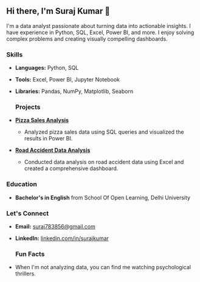 ## Hi there, I'm Suraj Kumar 👋
I'm a data analyst passionate about turning data into actionable insights. I have experience in Python, SQL, Excel, Power BI, and more. I enjoy solving complex problems and creating visually compelling dashboards.

### Skills
- **Languages:** Python, SQL
- **Tools:** Excel, Power BI, Jupyter Notebook
- **Libraries:** Pandas, NumPy, Matplotlib, Seaborn

  ### Projects
- **[Pizza Sales Analysis](https://github.com/Sooraj1411/Pizza-Sales-Project)**
  - Analyzed pizza sales data using SQL queries and visualized the results in Power BI.
- **[Road Accident Data Analysis](https://github.com/Sooraj1411/Road-Accident-Dashboard)**
  - Conducted data analysis on road accident data using Excel and created a comprehensive dashboard.

### Education
- **Bachelor's in English** from School Of Open Learning, Delhi University

### Let's Connect
- **Email:** suraj783856@gmail.com
- **LinkedIn:** [linkedin.com/in/surajkumar](https://www.linkedin.com/in/surajkumar-analyst/)

  ### Fun Facts
- When I'm not analyzing data, you can find me watching psychological thrillers.

